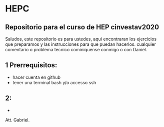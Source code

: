 # HEPC
## Repositorio para el curso de HEP cinvestav2020
Saludos, este repositorio es para ustedes, aqui encontraran los ejercicios que preparamos y las instrucciones para que puedan hacerlos. 
cualquier comentario o problema tecnico cominiquense conmigo o con Daniel.
## 1 Prerrequisitos:
- hacer cuenta en github
- tener una terminal bash y/o accesso ssh 
## 2:
- 

Att.
Gabriel.

